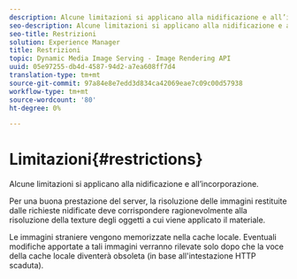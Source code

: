 ```yaml
---
description: Alcune limitazioni si applicano alla nidificazione e all’incorporazione.
seo-description: Alcune limitazioni si applicano alla nidificazione e all’incorporazione.
seo-title: Restrizioni
solution: Experience Manager
title: Restrizioni
topic: Dynamic Media Image Serving - Image Rendering API
uuid: 05e97255-db4d-4587-94d2-a7ea608ff7d4
translation-type: tm+mt
source-git-commit: 97a84e8e7edd3d834ca42069eae7c09c00d57938
workflow-type: tm+mt
source-wordcount: '80'
ht-degree: 0%

---
```



# Limitazioni{#restrictions}

Alcune limitazioni si applicano alla nidificazione e all’incorporazione.

Per una buona prestazione del server, la risoluzione delle immagini restituite dalle richieste nidificate deve corrispondere ragionevolmente alla risoluzione della texture degli oggetti a cui viene applicato il materiale.

Le immagini straniere vengono memorizzate nella cache locale. Eventuali modifiche apportate a tali immagini verranno rilevate solo dopo che la voce della cache locale diventerà obsoleta (in base all&#39;intestazione HTTP scaduta).

